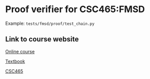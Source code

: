 # Proof verifier for CSC465:FMSD

Example: `tests/fmsd/proof/test_chain.py`

## Link to course website

[Online course](https://www.cs.utoronto.ca/~hehner/FMSD/)

[Textbook](https://www.cs.utoronto.ca/~hehner/aPToP/)

[CSC465](https://www.cs.toronto.edu/~hehner/465-2104/)